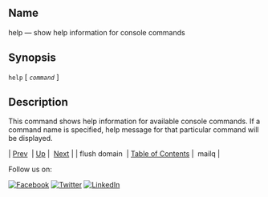 <a name="console_commands.help"></a>
## Name

help — show help information for console commands

## Synopsis

`help` [ *`command`* ]

<a name="idp13363424"></a>
## Description

This command shows help information for available console commands. If a command name is specified, help message for that particular command will be displayed.

| [Prev](console_commands.flush_domain.php)  | [Up](console.cmds.ref.php) |  [Next](console_commands.mailq.php) |
| flush domain  | [Table of Contents](index.php) |  mailq |

Follow us on:

[![Facebook](https://support.messagesystems.com/images/icon-facebook.png)](http://www.facebook.com/messagesystems) [![Twitter](https://support.messagesystems.com/images/icon-twitter.png)](http://twitter.com/#!/MessageSystems) [![LinkedIn](https://support.messagesystems.com/images/icon-linkedin.png)](http://www.linkedin.com/company/message-systems)
